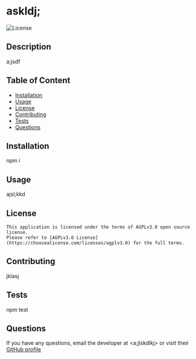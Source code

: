# askldj;
 
  ![License](https://img.shields.io/badge/license-AGPLv3.0-informational)

  ## Description
  a;jsdf

  ## Table of Content
  - [Installation](#installation)
  - [Usage](#usage)
  - [License](#license)
  - [Contributing](#contributing)
  - [Tests](#tests)
  - [Questions](#questions)
  
  ## Installation
  npm i

  ## Usage 
  ajsl;kkd

  ## License
    This application is licensed under the terms of AGPLv3.0 open source license. 
    Please refer to [AGPLv3.0 License] (https://choosealicense.com/licenses/agplv3.0) for the full terms.



  ## Contributing
  jklasj

  ## Tests
  npm test

  ## Questions
  If you have any questions, email the developer at <a;jlskdlkj> or visit their [GitHub profile](http://github.com/ljk;sak)
  